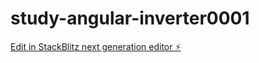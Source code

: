 # study-angular-inverter0001

[Edit in StackBlitz next generation editor ⚡️](https://stackblitz.com/~/github.com/cristianorosa/study-angular-inverter0001)